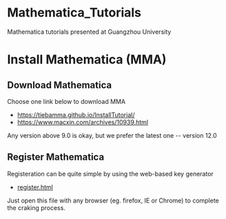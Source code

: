 # Mathematica_Tutorials
Mathematica tutorials presented at Guangzhou University

# Install Mathematica (MMA)

## Download Mathematica
Choose one link below to download MMA
* https://tiebamma.github.io/InstallTutorial/
* https://www.macxin.com/archives/10939.html

Any version above 9.0 is okay, but we prefer the latest one -- version 12.0

## Register Mathematica
Registeration can be quite simple by using the web-based key generator

* [register.html](https://github.com/bingining/Mathematica_Tutorials/blob/master/register.html)

Just open this file with any browser (eg. firefox, IE or Chrome) to complete the craking process.

